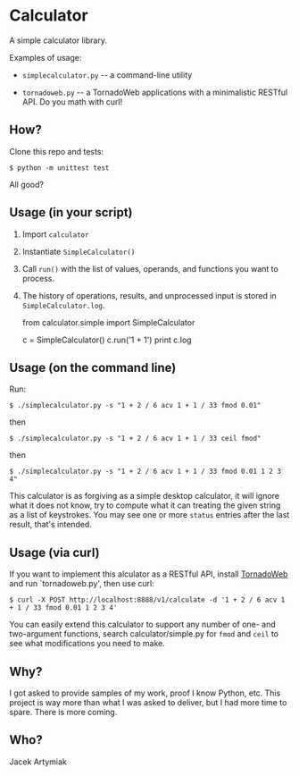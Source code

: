 Calculator
==========

A simple calculator library.

Examples of usage:

 * `simplecalculator.py` -- a command-line utility

 * `tornadoweb.py` -- a TornadoWeb applications with a minimalistic RESTful API. Do you math with curl!

How?
----

Clone this repo and tests:

    $ python -m unittest test

All good?

Usage (in your script)
-----------------------

 1. Import `calculator`

 2. Instantiate `SimpleCalculator()`

 3. Call `run()` with the list of values, operands, and functions you want to process.

 4. The history of operations, results, and unprocessed input is stored in `SimpleCalculator.log`.


    from calculator.simple import SimpleCalculator

    c = SimpleCalculator()
    c.run('1 + 1')
    print c.log

Usage (on the command line)
---------------------------

Run:

    $ ./simplecalculator.py -s "1 + 2 / 6 acv 1 + 1 / 33 fmod 0.01"

then


    $ ./simplecalculator.py -s "1 + 2 / 6 acv 1 + 1 / 33 ceil fmod"

then

    $ ./simplecalculator.py -s "1 + 2 / 6 acv 1 + 1 / 33 fmod 0.01 1 2 3 4"

This calculator is as forgiving as a simple desktop calculator, it will ignore what it does not know, try to compute what it can treating the given string as a list of keystrokes.  You may see one or more `status` entries after the last result, that's intended.

Usage (via curl)
----------------

If you want to implement this alculator as a RESTful API, install [TornadoWeb](http://tornadoweb.org 'TornadoWeb') and run `tornadoweb.py', then use curl:

    $ curl -X POST http://localhost:8888/v1/calculate -d '1 + 2 / 6 acv 1 + 1 / 33 fmod 0.01 1 2 3 4'

You can easily extend this calculator to support any number of one- and two-argument functions, search calculator/simple.py for `fmod` and `ceil` to see what modifications you need to make.

Why?
----

I got asked to provide samples of my work, proof I know Python, etc.  This project is way more than what I was asked to deliver, but I had more time to spare.  There is more coming.

Who?
----

Jacek Artymiak
